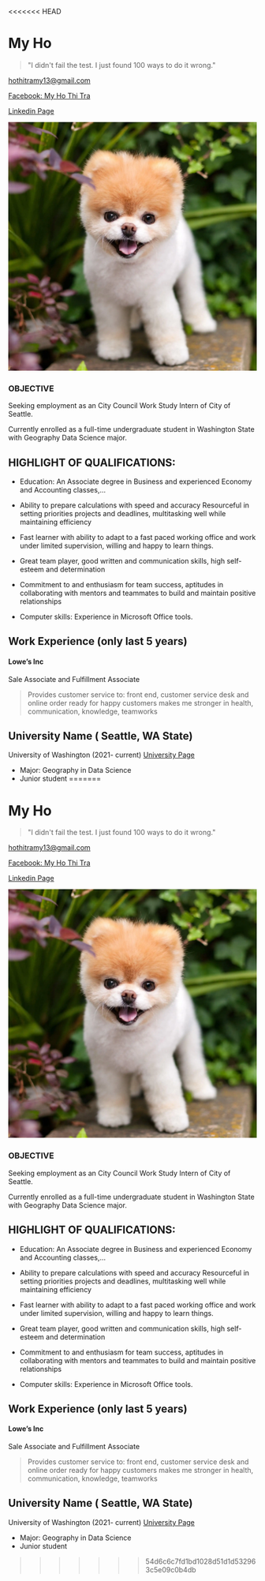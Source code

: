 <<<<<<< HEAD

# My Ho
> "I didn't fail the test. I just found 100 ways to do it wrong."

[hothitramy13@gmail.com](http://www.hothitramy13.gmail.com)

[Facebook: My Ho Thi Tra](http://www.fb.myho8998.com)

[Linkedin Page](http://www.linkedin.com/in/myho8998)

![This is my favorite dog](boo.webp)
### OBJECTIVE

Seeking employment as an City Council Work Study Intern of City of Seattle. 

Currently enrolled as a full-time undergraduate student in Washington State with Geography Data Science major.
## HIGHLIGHT OF QUALIFICATIONS: 
- Education: An Associate degree in Business and experienced Economy and Accounting classes,...

- Ability to prepare calculations with speed and accuracy
Resourceful in setting priorities projects and deadlines, multitasking well while maintaining efficiency

- Fast learner with ability to adapt to a fast paced working office and work under limited supervision, willing and happy to learn things. 

- Great team player, good written and communication skills, high self-esteem and determination

- Commitment to and enthusiasm for team success, aptitudes in collaborating with mentors and teammates to build and maintain positive relationships

- Computer skills:  Experience in Microsoft Office tools.


## Work Experience (only last 5 years)
#### Lowe’s Inc
Sale Associate and Fulfillment Associate

> Provides customer service to:
 front end, customer service desk and online order ready for happy customers makes me stronger in health, communication, knowledge, teamworks
 


## University Name ( Seattle, WA State)

 University of Washington (2021- current)
 [University Page](http://www.uw.edu)

* Major: Geography in Data Science
* Junior student 
=======

# My Ho
> "I didn't fail the test. I just found 100 ways to do it wrong."

[hothitramy13@gmail.com](http://www.hothitramy13.gmail.com)

[Facebook: My Ho Thi Tra](http://www.fb.myho8998.com)

[Linkedin Page](http://www.linkedin.com/in/myho8998)

![This is my favorite dog](boo.webp)
### OBJECTIVE

Seeking employment as an City Council Work Study Intern of City of Seattle. 

Currently enrolled as a full-time undergraduate student in Washington State with Geography Data Science major.
## HIGHLIGHT OF QUALIFICATIONS: 
- Education: An Associate degree in Business and experienced Economy and Accounting classes,...

- Ability to prepare calculations with speed and accuracy
Resourceful in setting priorities projects and deadlines, multitasking well while maintaining efficiency

- Fast learner with ability to adapt to a fast paced working office and work under limited supervision, willing and happy to learn things. 

- Great team player, good written and communication skills, high self-esteem and determination

- Commitment to and enthusiasm for team success, aptitudes in collaborating with mentors and teammates to build and maintain positive relationships

- Computer skills:  Experience in Microsoft Office tools.


## Work Experience (only last 5 years)
#### Lowe’s Inc
Sale Associate and Fulfillment Associate

> Provides customer service to:
 front end, customer service desk and online order ready for happy customers makes me stronger in health, communication, knowledge, teamworks
 


## University Name ( Seattle, WA State)

 University of Washington (2021- current)
 [University Page](http://www.uw.edu)

* Major: Geography in Data Science
* Junior student 
>>>>>>> 54d6c6c7fd1bd1028d51d1d532963c5e09c0b4db
